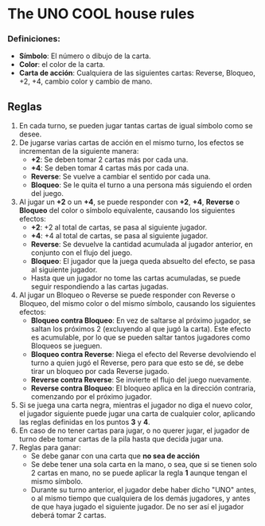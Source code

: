 # The UNO COOL house rules

### Definiciones:
- **Símbolo**: El número o dibujo de la carta.
- **Color**: el color de la carta.
- **Carta de acción**: Cualquiera de las siguientes cartas: Reverse, Bloqueo, +2, +4, cambio color y cambio de mano.

## Reglas
1. En cada turno, se pueden jugar tantas cartas de igual símbolo como se desee.
1. De jugarse varias cartas de acción en el mismo turno, los efectos se incrementan de la siguiente manera:
    - **+2**: Se deben tomar 2 cartas más por cada una.
    - **+4**: Se deben tomar 4 cartas más por cada una.
    - **Reverse**: Se vuelve a cambiar el sentido por cada una.
    - **Bloqueo**: Se le quita el turno a una persona más siguiendo el orden del juego.
1. Al jugar un **+2** o un **+4**, se puede responder con **+2**, **+4**, **Reverse** o **Bloqueo** del color o símbolo equivalente, causando los siguientes efectos:
    - **+2**: +2 al total de cartas, se pasa al siguiente jugador.
    - **+4**: +4 al total de cartas, se pasa al siguiente jugador.
    - **Reverse**: Se devuelve la cantidad acumulada al jugador anterior, en conjunto con el flujo del juego.
    - **Bloqueo**: El jugador que la juega queda absuelto del efecto, se pasa al siguiente jugador.
    - Hasta que un jugador no tome las cartas acumuladas, se puede seguir respondiendo a las cartas jugadas.
1. Al jugar un Bloqueo o Reverse se puede responder con Reverse o Bloqueo, del mismo color o del mismo símbolo, causando los siguientes efectos:
    - **Bloqueo contra Bloqueo**: En vez de saltarse al próximo jugador, se saltan los próximos 2 (excluyendo al que jugó la carta). Este efecto es acumulable, por lo que se pueden saltar tantos jugadores como Bloqueos se jueguen.
    - **Bloqueo contra Reverse**: Niega el efecto del Reverse devolviendo el turno a quien jugó el Reverse, pero para que esto se dé, se debe tirar un bloqueo por cada Reverse jugado.
    - **Reverse contra Reverse**: Se invierte el flujo del juego nuevamente.
    - **Reverse contra Bloqueo**: El bloqueo aplica en la dirección contraria, comenzando por el próximo jugador.
1. Si se juega una carta negra, mientras el jugador no diga el nuevo color, el jugador siguiente puede jugar una carta de cualquier color, aplicando las reglas definidas en los puntos **3** y **4**.
1. En caso de no tener cartas para jugar, o no querer jugar, el jugador de turno debe tomar cartas de la pila hasta que decida jugar una.
1. Reglas para ganar:
    - Se debe ganar con una carta que **no sea de acción**
    - Se debe tener una sola carta en la mano, o sea, que si se tienen solo 2 cartas en mano, no se puede aplicar la regla **1** aunque tengan el mismo símbolo.
    - Durante su turno anterior, el jugador debe haber dicho "UNO" antes, o al mismo tiempo que cualquiera de los demás jugadores, y antes de que haya jugado el siguiente jugador. De no ser así el jugador deberá tomar 2 cartas.

